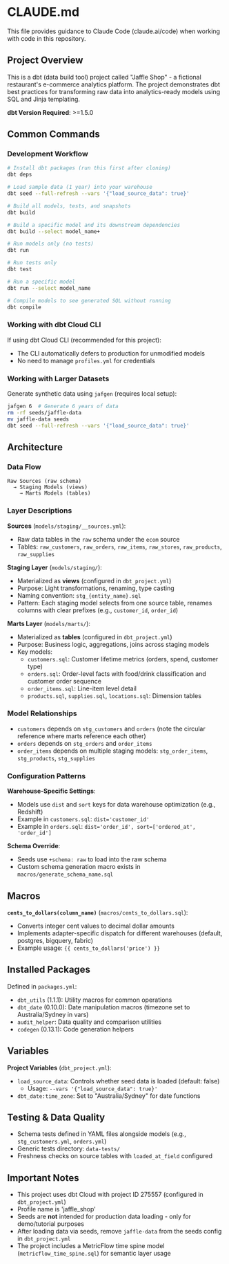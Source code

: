 # CLAUDE.md

This file provides guidance to Claude Code (claude.ai/code) when working with code in this repository.

## Project Overview

This is a dbt (data build tool) project called "Jaffle Shop" - a fictional restaurant's e-commerce analytics platform. The project demonstrates dbt best practices for transforming raw data into analytics-ready models using SQL and Jinja templating.

**dbt Version Required**: >=1.5.0

## Common Commands

### Development Workflow

```bash
# Install dbt packages (run this first after cloning)
dbt deps

# Load sample data (1 year) into your warehouse
dbt seed --full-refresh --vars '{"load_source_data": true}'

# Build all models, tests, and snapshots
dbt build

# Build a specific model and its downstream dependencies
dbt build --select model_name+

# Run models only (no tests)
dbt run

# Run tests only
dbt test

# Run a specific model
dbt run --select model_name

# Compile models to see generated SQL without running
dbt compile
```

### Working with dbt Cloud CLI

If using dbt Cloud CLI (recommended for this project):
- The CLI automatically defers to production for unmodified models
- No need to manage `profiles.yml` for credentials

### Working with Larger Datasets

Generate synthetic data using `jafgen` (requires local setup):
```bash
jafgen 6  # Generate 6 years of data
rm -rf seeds/jaffle-data
mv jaffle-data seeds
dbt seed --full-refresh --vars '{"load_source_data": true}'
```

## Architecture

### Data Flow

```
Raw Sources (raw schema)
  → Staging Models (views)
    → Marts Models (tables)
```

### Layer Descriptions

**Sources** (`models/staging/__sources.yml`):
- Raw data tables in the `raw` schema under the `ecom` source
- Tables: `raw_customers`, `raw_orders`, `raw_items`, `raw_stores`, `raw_products`, `raw_supplies`

**Staging Layer** (`models/staging/`):
- Materialized as **views** (configured in `dbt_project.yml`)
- Purpose: Light transformations, renaming, type casting
- Naming convention: `stg_{entity_name}.sql`
- Pattern: Each staging model selects from one source table, renames columns with clear prefixes (e.g., `customer_id`, `order_id`)

**Marts Layer** (`models/marts/`):
- Materialized as **tables** (configured in `dbt_project.yml`)
- Purpose: Business logic, aggregations, joins across staging models
- Key models:
  - `customers.sql`: Customer lifetime metrics (orders, spend, customer type)
  - `orders.sql`: Order-level facts with food/drink classification and customer order sequence
  - `order_items.sql`: Line-item level detail
  - `products.sql`, `supplies.sql`, `locations.sql`: Dimension tables

### Model Relationships

- `customers` depends on `stg_customers` and `orders` (note the circular reference where marts reference each other)
- `orders` depends on `stg_orders` and `order_items`
- `order_items` depends on multiple staging models: `stg_order_items`, `stg_products`, `stg_supplies`

### Configuration Patterns

**Warehouse-Specific Settings**:
- Models use `dist` and `sort` keys for data warehouse optimization (e.g., Redshift)
- Example in `customers.sql`: `dist='customer_id'`
- Example in `orders.sql`: `dist='order_id', sort=['ordered_at', 'order_id']`

**Schema Override**:
- Seeds use `+schema: raw` to load into the raw schema
- Custom schema generation macro exists in `macros/generate_schema_name.sql`

## Macros

**`cents_to_dollars(column_name)`** (`macros/cents_to_dollars.sql`):
- Converts integer cent values to decimal dollar amounts
- Implements adapter-specific dispatch for different warehouses (default, postgres, bigquery, fabric)
- Example usage: `{{ cents_to_dollars('price') }}`

## Installed Packages

Defined in `packages.yml`:
- `dbt_utils` (1.1.1): Utility macros for common operations
- `dbt_date` (0.10.0): Date manipulation macros (timezone set to Australia/Sydney in vars)
- `audit_helper`: Data quality and comparison utilities
- `codegen` (0.13.1): Code generation helpers

## Variables

**Project Variables** (`dbt_project.yml`):
- `load_source_data`: Controls whether seed data is loaded (default: false)
  - Usage: `--vars '{"load_source_data": true}'`
- `dbt_date:time_zone`: Set to "Australia/Sydney" for date functions

## Testing & Data Quality

- Schema tests defined in YAML files alongside models (e.g., `stg_customers.yml`, `orders.yml`)
- Generic tests directory: `data-tests/`
- Freshness checks on source tables with `loaded_at_field` configured

## Important Notes

- This project uses dbt Cloud with project ID 275557 (configured in `dbt_project.yml`)
- Profile name is 'jaffle_shop'
- Seeds are **not** intended for production data loading - only for demo/tutorial purposes
- After loading data via seeds, remove `jaffle-data` from the seeds config in `dbt_project.yml`
- The project includes a MetricFlow time spine model (`metricflow_time_spine.sql`) for semantic layer usage
